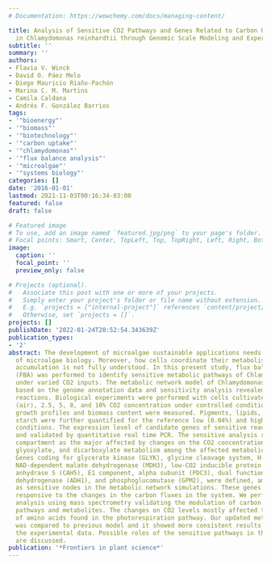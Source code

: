 ```yaml
---
# Documentation: https://wowchemy.com/docs/managing-content/

title: Analysis of Sensitive CO2 Pathways and Genes Related to Carbon Uptake and Accumulation
  in Chlamydomonas reinhardtii through Genomic Scale Modeling and Experimental Validation.
subtitle: ''
summary: ''
authors:
- Flavia V. Winck
- David O. Páez Melo
- Diego Mauricio Riaño-Pachón
- Marina C. M. Martins
- Camila Caldana
- Andrés F. González Barrios
tags:
- '"bioenergy"'
- '"biomass"'
- '"biotechnology"'
- '"carbon uptake"'
- '"chlamydomonas"'
- '"flux balance analysis"'
- '"microalgae"'
- '"systems biology"'
categories: []
date: '2016-01-01'
lastmod: 2021-11-03T00:16:34-03:00
featured: false
draft: false

# Featured image
# To use, add an image named `featured.jpg/png` to your page's folder.
# Focal points: Smart, Center, TopLeft, Top, TopRight, Left, Right, BottomLeft, Bottom, BottomRight.
image:
  caption: ''
  focal_point: ''
  preview_only: false

# Projects (optional).
#   Associate this post with one or more of your projects.
#   Simply enter your project's folder or file name without extension.
#   E.g. `projects = ["internal-project"]` references `content/project/deep-learning/index.md`.
#   Otherwise, set `projects = []`.
projects: []
publishDate: '2022-01-24T20:52:54.343639Z'
publication_types:
- '2'
abstract: The development of microalgae sustainable applications needs better understanding
  of microalgae biology. Moreover, how cells coordinate their metabolism toward biomass
  accumulation is not fully understood. In this present study, flux balance analysis
  (FBA) was performed to identify sensitive metabolic pathways of Chlamydomonas reinhardtii
  under varied CO2 inputs. The metabolic network model of Chlamydomonas was updated
  based on the genome annotation data and sensitivity analysis revealed CO2 sensitive
  reactions. Biological experiments were performed with cells cultivated at 0.04%
  (air), 2.5, 5, 8, and 10% CO2 concentration under controlled conditions and cell
  growth profiles and biomass content were measured. Pigments, lipids, proteins, and
  starch were further quantified for the reference low (0.04%) and high (10%) CO2
  conditions. The expression level of candidate genes of sensitive reactions was measured
  and validated by quantitative real time PCR. The sensitive analysis revealed mitochondrial
  compartment as the major affected by changes on the CO2 concentrations and glycolysis/gluconeogenesis,
  glyoxylate, and dicarboxylate metabolism among the affected metabolic pathways.
  Genes coding for glycerate kinase (GLYK), glycine cleavage system, H-protein (GCSH),
  NAD-dependent malate dehydrogenase (MDH3), low-CO2 inducible protein A (LCIA), carbonic
  anhydrase 5 (CAH5), E1 component, alpha subunit (PDC3), dual function alcohol dehydrogenase/acetaldehyde
  dehydrogenase (ADH1), and phosphoglucomutase (GPM2), were defined, among other genes,
  as sensitive nodes in the metabolic network simulations. These genes were experimentally
  responsive to the changes in the carbon fluxes in the system. We performed metabolomics
  analysis using mass spectrometry validating the modulation of carbon dioxide responsive
  pathways and metabolites. The changes on CO2 levels mostly affected the metabolism
  of amino acids found in the photorespiration pathway. Our updated metabolic network
  was compared to previous model and it showed more consistent results once considering
  the experimental data. Possible roles of the sensitive pathways in the biomass metabolism
  are discussed.
publication: '*Frontiers in plant science*'
---
```

